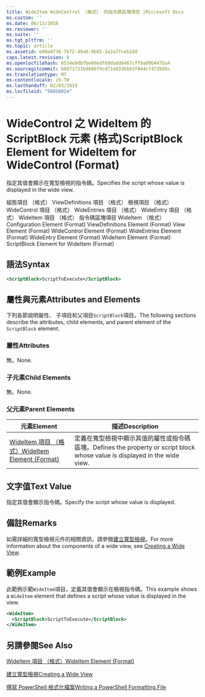 ```yaml
---
title: WideItem WideControl （格式） 的指令碼區塊項目 |Microsoft Docs
ms.custom: ''
ms.date: 09/13/2016
ms.reviewer: ''
ms.suite: ''
ms.tgt_pltfrm: ''
ms.topic: article
ms.assetid: e00e8f36-76f2-49a0-9b02-3a2a7fceb2dd
caps.latest.revision: 8
ms.openlocfilehash: 6534e9dbfbe0dedf60dadd6467cff9ad9b447ba4
ms.sourcegitcommit: b6871f21bd666f9cd71dd336bb3f844cf472b56c
ms.translationtype: MT
ms.contentlocale: zh-TW
ms.lasthandoff: 02/03/2019
ms.locfileid: "56858024"
---
```

# <a name="scriptblock-element-for-wideitem-for-widecontrol-format"></a><span data-ttu-id="82cb6-102">WideControl 之 WideItem 的 ScriptBlock 元素 (格式)</span><span class="sxs-lookup"><span data-stu-id="82cb6-102">ScriptBlock Element for WideItem for WideControl (Format)</span></span>

<span data-ttu-id="82cb6-103">指定其值會顯示在寬型檢視的指令碼。</span><span class="sxs-lookup"><span data-stu-id="82cb6-103">Specifies the script whose value is displayed in the wide view.</span></span>

<span data-ttu-id="82cb6-104">組態項目 （格式） ViewDefinitions 項目 （格式） 檢視項目 （格式） WideControl 項目 （格式） WideEntries 項目 （格式） WideEntry 項目 （格式） WideItem 項目 （格式） 指令碼區塊項目 WideItem （格式）</span><span class="sxs-lookup"><span data-stu-id="82cb6-104">Configuration Element (Format) ViewDefinitions Element (Format) View Element (Format) WideControl Element (Format) WideEntries Element (Format) WideEntry Element (Format) WideItem Element (Format) ScriptBlock Element for WideItem (Format)</span></span>

## <a name="syntax"></a><span data-ttu-id="82cb6-105">語法</span><span class="sxs-lookup"><span data-stu-id="82cb6-105">Syntax</span></span>

```xml
<ScriptBlock>ScriptToExecute</ScriptBlock>
```

## <a name="attributes-and-elements"></a><span data-ttu-id="82cb6-106">屬性與元素</span><span class="sxs-lookup"><span data-stu-id="82cb6-106">Attributes and Elements</span></span>

<span data-ttu-id="82cb6-107">下列各節說明屬性、 子項目和父項目`ScriptBlock`項目。</span><span class="sxs-lookup"><span data-stu-id="82cb6-107">The following sections describe the attributes, child elements, and parent element of the `ScriptBlock` element.</span></span>

### <a name="attributes"></a><span data-ttu-id="82cb6-108">屬性</span><span class="sxs-lookup"><span data-stu-id="82cb6-108">Attributes</span></span>

<span data-ttu-id="82cb6-109">無。</span><span class="sxs-lookup"><span data-stu-id="82cb6-109">None.</span></span>

### <a name="child-elements"></a><span data-ttu-id="82cb6-110">子元素</span><span class="sxs-lookup"><span data-stu-id="82cb6-110">Child Elements</span></span>

<span data-ttu-id="82cb6-111">無。</span><span class="sxs-lookup"><span data-stu-id="82cb6-111">None.</span></span>

### <a name="parent-elements"></a><span data-ttu-id="82cb6-112">父元素</span><span class="sxs-lookup"><span data-stu-id="82cb6-112">Parent Elements</span></span>

|<span data-ttu-id="82cb6-113">元素</span><span class="sxs-lookup"><span data-stu-id="82cb6-113">Element</span></span>|<span data-ttu-id="82cb6-114">描述</span><span class="sxs-lookup"><span data-stu-id="82cb6-114">Description</span></span>|
|-------------|-----------------|
|[<span data-ttu-id="82cb6-115">WideItem 項目 （格式）</span><span class="sxs-lookup"><span data-stu-id="82cb6-115">WideItem Element (Format)</span></span>](./wideitem-element-for-widecontrol-format.md)|<span data-ttu-id="82cb6-116">定義在寬型檢視中顯示其值的屬性或指令碼區塊。</span><span class="sxs-lookup"><span data-stu-id="82cb6-116">Defines the property or script block whose value is displayed in the wide view.</span></span>|

## <a name="text-value"></a><span data-ttu-id="82cb6-117">文字值</span><span class="sxs-lookup"><span data-stu-id="82cb6-117">Text Value</span></span>

<span data-ttu-id="82cb6-118">指定其值會顯示指令碼。</span><span class="sxs-lookup"><span data-stu-id="82cb6-118">Specify the script whose value is displayed.</span></span>

## <a name="remarks"></a><span data-ttu-id="82cb6-119">備註</span><span class="sxs-lookup"><span data-stu-id="82cb6-119">Remarks</span></span>

<span data-ttu-id="82cb6-120">如需詳細的寬型檢視元件的相關資訊，請參閱[建立寬型檢視](./creating-a-wide-view.md)。</span><span class="sxs-lookup"><span data-stu-id="82cb6-120">For more information about the components of a wide view, see [Creating a Wide View](./creating-a-wide-view.md).</span></span>

## <a name="example"></a><span data-ttu-id="82cb6-121">範例</span><span class="sxs-lookup"><span data-stu-id="82cb6-121">Example</span></span>

<span data-ttu-id="82cb6-122">此範例示範`WideItem`項目，定義其值會顯示在檢視指令碼。</span><span class="sxs-lookup"><span data-stu-id="82cb6-122">This example shows a `WideItem` element that defines a script whose value is displayed in the view.</span></span>

```xml
<WideItem>
  <ScriptBlock>ScriptToExecute</ScriptBlock>
</WideItem>
```

## <a name="see-also"></a><span data-ttu-id="82cb6-123">另請參閱</span><span class="sxs-lookup"><span data-stu-id="82cb6-123">See Also</span></span>

[<span data-ttu-id="82cb6-124">WideItem 項目 （格式）</span><span class="sxs-lookup"><span data-stu-id="82cb6-124">WideItem Element (Format)</span></span>](./wideitem-element-for-widecontrol-format.md)

[<span data-ttu-id="82cb6-125">建立寬型檢視</span><span class="sxs-lookup"><span data-stu-id="82cb6-125">Creating a Wide View</span></span>](./creating-a-wide-view.md)

[<span data-ttu-id="82cb6-126">撰寫 PowerShell 格式化檔案</span><span class="sxs-lookup"><span data-stu-id="82cb6-126">Writing a PowerShell Formatting File</span></span>](./writing-a-powershell-formatting-file.md)
